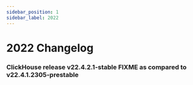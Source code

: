 ```yaml
---
sidebar_position: 1
sidebar_label: 2022
---
```


# 2022 Changelog

### ClickHouse release v22.4.2.1-stable FIXME as compared to v22.4.1.2305-prestable

